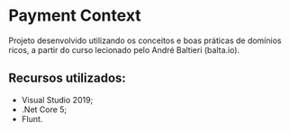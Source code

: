 # Payment Context
Projeto desenvolvido utilizando os conceitos e boas práticas de domínios ricos, a partir do curso lecionado pelo André Baltieri (balta.io).

## Recursos utilizados:

- Visual Studio 2019;
- .Net Core 5;
- Flunt.
